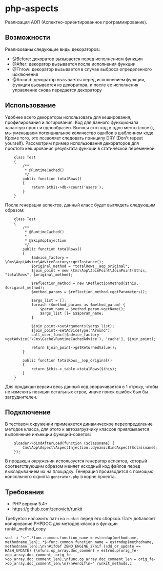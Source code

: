 php-aspects
===========

Реализация АОП (Аспектно-ориентированное программирование).


Возможности
-----------

Реализованы следующие виды декораторов:
- @Before: декоратор вызывается перед исполнением функции
- @After: декоратор вызывается после исполнения функции
- @Throw: декоратор вызывается в случае выброса определенного исключения
- @Around: декоратор вызывается перед исполнением функции, функция вызывается из декоратора, и после ее исполнения управление снова передается декоратору


Использование
-------------

Удобнее всего декораторы использовать для кеширования, профилирования и логирования. Код для данного функционала зачастую прост и однообразен. Вынося этот код в одно место (совет), мы уменьшаем потенциальное количество ошибок в шаблонном коде. Кроме того, это позволяет следовать принципу DRY (Don't repeat yourself).
Рассмотрим пример использования декораторов для простого кеширования результата функции в статической переменной


        class Test
        {
            /**
             * @RuntimeCached()
             */
            public function totalRows()
            {
                return $this->db->count('users');
            }
        }


После генерации аспектов, данный класс будет выглядеть следующим образом:


        class Test
        {
            /**
             * @RuntimeCached()
             *
             * @SkipAopInjection
             */
            public function totalRows()
            {
                $advice_factory = \Cms\Aop\Advice\AdviceFactory::getInstance();
                $original_method = "totalRows__aop_original";
                $join_point = new \Cms\Aop\JoinPoint\JoinPoint($this, "totalRows", $original_method);

                $reflection_method = new \ReflectionMethod($this, $original_method);
                $method_params = $reflection_method->getParameters();

                $args_list = [];
                foreach ($method_params as $method_param) {
                    $param_name = $method_param->getName();
                    $args_list []= &$$param_name;
                }

                $join_point->setArguments($args_list);
                $join_point->setAdviceType("Around");
                call_user_func([$advice_factory->getAdvice('\Cms\Cache\RuntimeCachedAdvice'), 'cache'], $join_point);

                return $join_point->getReturnedValue();
            }

            public function totalRows__aop_original()
            {
                return $this->_table->totalRows($this);
            }
        }


Для продакшн версии весь данный код сворачивается в 1 строку, чтобы не изменять позиции остальных строк, иначе поиск ошибок был бы затруднителен.


Подключение
-------------

В тестовом окружении применяется динамическое переопределение методов класса, для этого к автозагрузчику классов привязывается выполнение инъекции функций-советов:


        $loader->bindAfterLoad(function ($classname) {
            Cms\Aop\Aspect\AspectInjection::dynamicBindAspect($classname);
        });


В продакшн окружении используется генератор аспектов, который соответствующим образом меняет исходный код файлов перед выкладыванием их на площадку.
Генерация производится с помощью консольного скрипта `generator.php` в корне проекта.


Требования
----------

- PHP версии 5.4+
- https://github.com/zenovich/runkit

Требуется наложить патч на `runkit` перед его сборкой.
Патч добавляет копирование PHPDOC для методов класса в функции runkit_method_copy

    sed -i "s~^.*func.common.function_name = estrndup(methodname, methodname_len);.*$~func.common.function_name = estrndup(methodname, methodname_len);\n\n#ifdef ZEND_ENGINE_2\nif (add_or_update == HASH_UPDATE) {\nfunc.op_array.doc_comment = estrndup(orig_fe->op_array.doc_comment, orig_fe->op_array.doc_comment_len);\nfunc.op_array.doc_comment_len = orig_fe->op_array.doc_comment_len;\n}\n#endif\n~" runkit_methods.c
